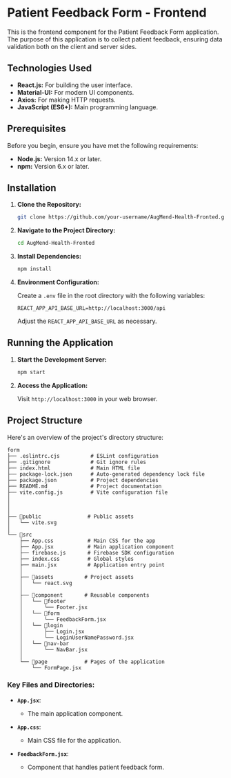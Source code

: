# Patient Feedback Form - Frontend

This is the frontend component for the Patient Feedback Form application. The purpose of this application is to collect patient feedback, ensuring data validation both on the client and server sides.

## Technologies Used

- **React.js:** For building the user interface.
- **Material-UI:** For modern UI components.
- **Axios:** For making HTTP requests.
- **JavaScript (ES6+):** Main programming language.

## Prerequisites

Before you begin, ensure you have met the following requirements:

- **Node.js:** Version 14.x or later.
- **npm:** Version 6.x or later.

## Installation

1. **Clone the Repository:**

   ```bash
   git clone https://github.com/your-username/AugMend-Health-Fronted.git
   ```

2. **Navigate to the Project Directory:**

   ```bash
   cd AugMend-Health-Fronted
   ```

3. **Install Dependencies:**

   ```bash
   npm install
   ```

4. **Environment Configuration:**

   Create a `.env` file in the root directory with the following variables:

   ```plaintext
   REACT_APP_API_BASE_URL=http://localhost:3000/api
   ```

   Adjust the `REACT_APP_API_BASE_URL` as necessary.

## Running the Application

1. **Start the Development Server:**

   ```bash
   npm start
   ```

2. **Access the Application:**

   Visit `http://localhost:3000` in your web browser.

## Project Structure

Here's an overview of the project's directory structure:

```
form
├── .eslintrc.cjs          # ESLint configuration
├── .gitignore             # Git ignore rules
├── index.html             # Main HTML file
├── package-lock.json      # Auto-generated dependency lock file
├── package.json           # Project dependencies
├── README.md              # Project documentation
├── vite.config.js         # Vite configuration file
│
│
│
├── 📁public               # Public assets
│   └── vite.svg
│
└── 📁src
    ├── App.css           # Main CSS for the app
    ├── App.jsx           # Main application component
    ├── firebase.js       # Firebase SDK configuration
    ├── index.css         # Global styles
    ├── main.jsx          # Application entry point
    │
    ├── 📁assets          # Project assets
    │   └── react.svg
    │
    ├── 📁component       # Reusable components
    │   └── 📁footer
    │       └── Footer.jsx
    │   └── 📁form
    │       └── FeedbackForm.jsx
    │   └── 📁login
    │       ├── Login.jsx
    │       └── LoginUserNamePassword.jsx
    │   └── 📁nav-bar
    │       └── NavBar.jsx
    │
    └── 📁page            # Pages of the application
        └── FormPage.jsx
```

### Key Files and Directories:

- **`App.jsx`**:
  - The main application component.

- **`App.css`**:
  - Main CSS file for the application.

- **`FeedbackForm.jsx`**:
  - Component that handles patient feedback form.


